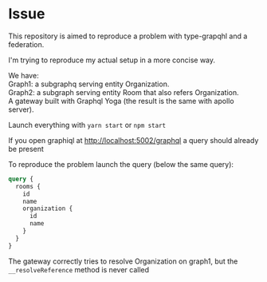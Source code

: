 # Issue

This repository is aimed to reproduce a problem with type-grapqhl and a federation.

I'm trying to reproduce my actual setup in a more concise way.

We have:    
Graph1: a subgraphq serving entity Organization.   
Graph2: a subgraph serving entity Room that also refers Organization.   
A gateway built with Graphql Yoga (the result is the same with apollo server).   

Launch everything with `yarn start` or `npm start`

If you open graphiql at [http://localhost:5002/graphql](http://localhost:5002/graphql) a query should already be present

To reproduce the problem launch the query (below the same query):

```graphql
query {
  rooms {
    id
    name
    organization {
      id
      name
    }
  }
}
```

The gateway correctly tries to resolve Organization on graph1, but the `__resolveReference` method is never called

